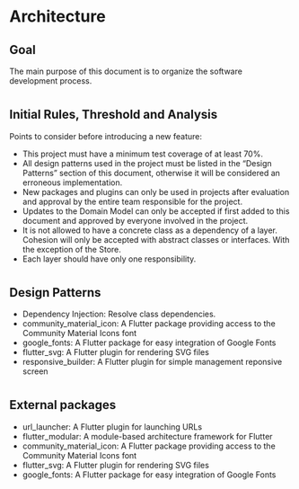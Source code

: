 # Architecture

## Goal

The main purpose of this document is to organize the software development process.

#

## Initial Rules, Threshold and Analysis

Points to consider before introducing a new feature:

- This project must have a minimum test coverage of at least 70%.
- All design patterns used in the project must be listed in the “Design Patterns” section of this document, otherwise it will be considered an erroneous implementation.
- New packages and plugins can only be used in projects after evaluation and approval by the entire team responsible for the project.
- Updates to the Domain Model can only be accepted if first added to this document and approved by everyone involved in the project.
- It is not allowed to have a concrete class as a dependency of a layer. Cohesion will only be accepted with abstract classes or interfaces. With the exception of the Store.
- Each layer should have only one responsibility.

#

## Design Patterns

- Dependency Injection: Resolve class dependencies.
- community_material_icon: A Flutter package providing access to the Community Material Icons font
- google_fonts: A Flutter package for easy integration of Google Fonts
- flutter_svg: A Flutter plugin for rendering SVG files
- responsive_builder: A Flutter plugin for simple management reponsive screen

#

## External packages

- url_launcher: A Flutter plugin for launching URLs
- flutter_modular: A module-based architecture framework for Flutter
- community_material_icon: A Flutter package providing access to the Community Material Icons font
- flutter_svg: A Flutter plugin for rendering SVG files
- google_fonts: A Flutter package for easy integration of Google Fonts
